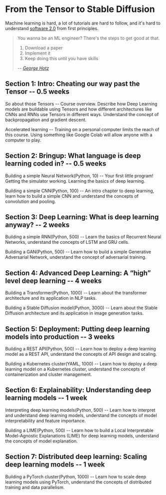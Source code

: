 # From the Tensor to Stable Diffusion

Machine learning is hard, a lot of tutorials are hard to follow, and
it's hard to understand [software 2.0][1] from first principles.

> You wanna be an ML engineer? There's the steps to get good at that.
>
> 1. Download a paper
> 2. Implement it
> 3. Keep doing this until you have skills
>
> -- *[George Hotz][2]*

## Section 1: Intro: Cheating our way past the Tensor -- 0.5 weeks

So about those Tensors -- Course overview. Describe how Deep Learning models are buildable using Tensors and how different architectures like CNNs and RNNs use Tensors in different ways. Understand the concept of backpropagation and gradient descent.

Accelerated learning -- Training on a personal computer limits the reach of this course. Using something like Google Colab will allow anyone with a computer to play.

## Section 2: Bringup: What language is deep learning coded in? -- 0.5 weeks

Building a simple Neural Network(Python, 10) -- Your first little program! Getting the simulator working. Learning the basics of deep learning.

Building a simple CNN(Python, 100) -- An intro chapter to deep learning, learn how to build a simple CNN and understand the concepts of convolution and pooling.

## Section 3: Deep Learning: What is deep learning anyway? -- 2 weeks

Building a simple RNN(Python, 500) -- Learn the basics of Recurrent Neural Networks, understand the concepts of LSTM and GRU cells.

Building a GAN(Python, 500) -- Learn how to build a simple Generative Adversarial Network, understand the concept of adversarial training.

## Section 4: Advanced Deep Learning: A “high” level deep learning -- 4 weeks

Building a Transformer(Python, 1000) -- Learn about the transformer architecture and its application in NLP tasks.

Building a Stable Diffusion model(Python, 3000) -- Learn about the Stable Diffusion architecture and its application in image generation tasks.

## Section 5: Deployment: Putting deep learning models into production -- 3 weeks

Building a REST API(Python, 500) -- Learn how to deploy a deep learning model as a REST API, understand the concepts of API design and scaling.

Building a Kubernetes cluster(YAML, 1000) -- Learn how to deploy a deep learning model on a Kubernetes cluster, understand the concepts of containerization and cluster management.

## Section 6: Explainability: Understanding deep learning models -- 1 week

Interpreting deep learning models(Python, 500) -- Learn how to interpret and understand deep learning models, understand the concepts of model interpretability and feature importance.

Building a LIME(Python, 500) -- Learn how to build a Local Interpretable Model-Agnostic Explanations (LIME) for deep learning models, understand the concepts of model explanation.

## Section 7: Distributed deep learning: Scaling deep learning models -- 1 week

Building a PyTorch cluster(Python, 1000) -- Learn how to scale deep learning models using PyTorch, understand the concepts of distributed training and data parallelism.

[1]: https://karpathy.medium.com/software-2-0-a64152b37c35
[2]: https://youtu.be/N2bXEUSAiTI?t=1315

